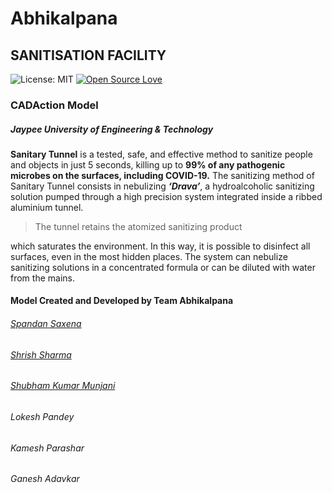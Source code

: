 # Abhikalpana
## SANITISATION FACILITY
![License: MIT](https://img.shields.io/badge/License-MIT-success.svg)
[![Open Source Love](https://badges.frapsoft.com/os/v2/open-source.svg?v=103)](https://github.com/ellerbrock/open-source-badges/)
### CADAction Model
##### Jaypee University of Engineering & Technology

**Sanitary Tunnel** is a tested, safe, and effective
method to sanitize people and objects in just 5
seconds, killing up to **99% of any pathogenic
microbes on the surfaces, including COVID-19.**
The sanitizing method of Sanitary Tunnel consists in
nebulizing **_‘Drava’_**, a hydroalcoholic sanitizing
solution pumped through a high precision system
integrated inside a ribbed aluminium tunnel.

>The tunnel retains the atomized sanitizing product

which saturates the environment. In this way, it is
possible to disinfect all surfaces, even in the most
hidden places.
The system can nebulize sanitizing solutions in a
concentrated formula or can be diluted with water
from the mains.

#### Model Created and Developed by Team Abhikalpana
###### [Spandan Saxena](https://github.com/the-rebooted-coder)
###### [Shrish Sharma](https://github.com/shrish-sharma-git)
###### [Shubham Kumar Munjani](https://github.com/munjanishubham)
###### Lokesh Pandey
###### Kamesh Parashar
###### Ganesh Adavkar

